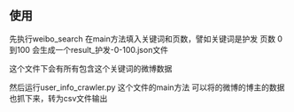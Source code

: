 ## 使用

先执行weibo_search  在main方法填入关键词和页数，譬如关键词是护发  页数 0到100 会生成一个result_护发-0-100.json文件

这个文件下会有所有包含这个关键词的微博数据

然后运行user_info_crawler.py 这个文件的main方法  可以将的微博的博主的数据也抓下来，转为csv文件输出